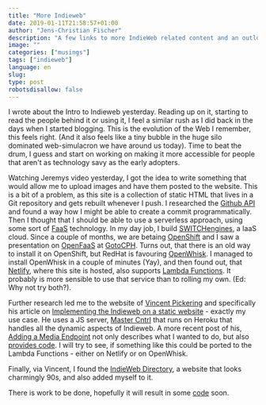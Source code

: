 ```yaml
---
title: "More Indieweb"
date: 2019-01-11T21:58:57+01:00
author: "Jens-Christian Fischer"
description: "A few links to more IndieWeb related content and an outlook to FaaS"
image: ""
categories: ["musings"]
tags: ["indieweb"]
language: en
slug:
type: post
robotsdisallow: false
---
```


I wrote about the Intro to Indieweb yesterday. Reading up on it, starting to
read the people behind it or using it, I feel a similar rush as I did back in the days when I started blogging.
This is the evolution of the Web I remember, this feels right. (And it also feels like a tiny bubble in the 
huge silo dominated web-simulacron we have around us today). Time to beat the drum, I guess and start on working
on making it more accessible for people that aren't as technology savy as the early adopters.

Watching Jeremys video yesterday, I got the idea to write something that would allow me to upload images and 
have them posted to the website. This is a bit of a problem, as this site is a collection of static HTML that 
lives in a Git repository and gets rebuilt whenever I push. I researched the [Github API](https://developer.github.com/v3/repos/contents/#create-a-file) 
and found a way how I might be able to create a commit programmatically. Then I thought that I should be able
to use a serverless approach, using some sort of [FaaS](https://en.wikipedia.org/wiki/Function_as_a_service)
technology. In my day job, I build [SWITCHengines](https://switch.ch/engines), a IaaS cloud. Since a couple of 
months, we are betaing [OpenShift](https://www.openshift.com/) and I saw a presentation on [OpenFaaS](https://www.openfaas.com/) at [GotoCPH](https://gotocph.com/). Turns out, that there is an old way to install it on OpenShift,
but RedHat is favouring [OpenWhisk](https://openwhisk.apache.org/). I managed to install OpenWhisk in a couple
of minutes (Yay), and then found out, that [Netlify](https://netlify.com), where this site is hosted, also supports
[Lambda Functions](https://www.netlify.com/docs/functions/). It probably is more sensible to use that service
than to rolling my own. (Ed: Why not try both?).

Further research led me to the website of [Vincent Pickering](https://vincentp.me/) and specifically his article on [Implementing the Indieweb on a static website](https://vincentp.me/articles/2018/11/14/20-00) - exactly my use case. He uses a JS server, [Master Cntrl](https://github.com/vipickering/mastr-cntrl) that runs on Heroku that handles all the dynamic aspects of Indieweb. A more recent post of his, [Adding a Media Endpoint](https://vincentp.me/articles/2018/12/17/12-00/)
not only describes what I wanted to do, but also [provides code](https://github.com/vipickering/mastr-cntrl/blob/master/app/routes/post/media.js). I will try to see, if something like this
could be ported to the Lambda Functions - either on Netlify or on OpenWhisk.

Finally, via Vincent, I found the [IndieWeb Directory](https://indieweb-directory.glitch.me/), a website that looks
charmingly 90s, and also added myself to it.

There is work to be done, hopefully it will result in some [code](/categories/code) soon.
